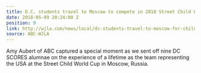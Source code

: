 ```yaml
---
title: D.C. students travel to Moscow to compete in 2018 Street Child World Cup
date: 2018-05-09 20:24:00 Z
position: 9
link: http://wjla.com/news/local/dc-students-travel-to-moscow-for-child-world-cup
source: ABC-WJLA
---
```


Amy Aubert of ABC captured a special moment as we sent off nine DC SCORES alumnae on the experience of a lifetime as the team representing the USA at the Street Child World Cup in Moscow, Russia. 